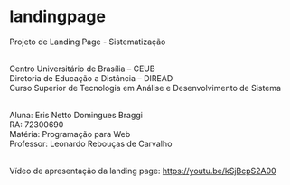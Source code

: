 # landingpage
Projeto de Landing Page - Sistematização<br><br>

Centro Universitário de Brasília – CEUB<br>
Diretoria de Educação a Distância – DIREAD<br>
Curso Superior de Tecnologia em Análise e Desenvolvimento de Sistema<br><br>

Aluna: Eris Netto Domingues Braggi<br>
RA: 72300690<br>
Matéria: Programação para Web<br>
Professor: Leonardo Rebouças de Carvalho<br><br>

Vídeo de apresentação da landing page: https://youtu.be/kSjBcpS2A00
